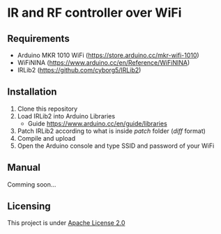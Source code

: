 # IR and RF controller over WiFi

## Requirements
- Arduino MKR 1010 WiFi (https://store.arduino.cc/mkr-wifi-1010)
- WiFiNINA (https://www.arduino.cc/en/Reference/WiFiNINA)
- IRLib2 (https://github.com/cyborg5/IRLib2)

## Installation
1. Clone this repository
2. Load IRLib2 into Arduino Libraries
    - Guide https://www.arduino.cc/en/guide/libraries
3. Patch IRLib2 according to what is inside *patch* folder (*diff* format)
4. Compile and upload
5. Open the Arduino console and type SSID and password of your WiFi

## Manual
Comming soon...

## Licensing
This project is under [Apache License 2.0](https://www.apache.org/licenses/LICENSE-2.0)
